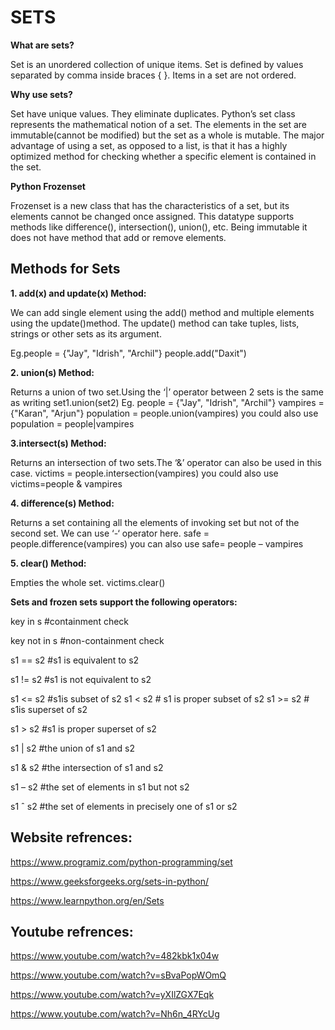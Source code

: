 # SETS

**What are sets?**

Set is an unordered collection of unique items. Set is defined by values separated by comma inside braces { }. Items in a set are not ordered.

**Why use sets?**

Set have unique values. They eliminate duplicates. Python’s set class represents the mathematical notion of a set. The elements in the set are immutable(cannot be modified) but the set as a whole is mutable. The major advantage of using a set, as opposed to a list, is that it has a highly optimized method for checking whether a specific element is contained in the set. 

**Python Frozenset**

Frozenset is a new class that has the characteristics of a set, but its elements cannot be changed once assigned. This datatype supports methods like difference(), intersection(), union(), etc. Being immutable it does not have method that add or remove elements.

## Methods for Sets

**1. add(x) and update(x) Method:** 

We can add single element using the add() method and multiple elements using the update()method. The update() method can take tuples, lists, strings or other sets as its argument.

Eg.people = {"Jay", "Idrish", "Archil"}
people.add("Daxit") 

**2. union(s) Method:**

Returns a union of two set.Using the ‘|’ operator between 2 sets is the same as writing set1.union(set2)
Eg. 
people = {"Jay", "Idrish", "Archil"}
vampires = {"Karan", "Arjun"}
population = people.union(vampires)
you could also use
population = people|vampires

**3.intersect(s) Method:** 

Returns an intersection of two sets.The ‘&’ operator can also be used in this case.
victims = people.intersection(vampires)
you could also use
victims=people & vampires

**4. difference(s) Method:** 

Returns a set containing all the elements of invoking set but not of the second set. We can use ‘-‘ operator here.
safe = people.difference(vampires)
you can also use 
safe= people – vampires

**5. clear() Method:** 

Empties the whole set.
victims.clear()

**Sets and frozen sets support the following operators:**

key in s #containment check

key not in s #non-containment check

s1 == s2 #s1 is equivalent to s2

s1 != s2 #s1 is not equivalent to s2

s1 <= s2 #s1is subset of s2 s1 < s2 # s1 is proper subset of s2 s1 >= s2 # s1is superset of s2

s1 > s2 #s1 is proper superset of s2

s1 | s2 #the union of s1 and s2

s1 & s2 #the intersection of s1 and s2

s1 – s2 #the set of elements in s1 but not s2

s1 ˆ s2 #the set of elements in precisely one of s1 or s2

## Website refrences:

https://www.programiz.com/python-programming/set

https://www.geeksforgeeks.org/sets-in-python/

https://www.learnpython.org/en/Sets

## Youtube refrences:

https://www.youtube.com/watch?v=482kbk1x04w

https://www.youtube.com/watch?v=sBvaPopWOmQ

https://www.youtube.com/watch?v=yXIlZGX7Eqk

https://www.youtube.com/watch?v=Nh6n_4RYcUg